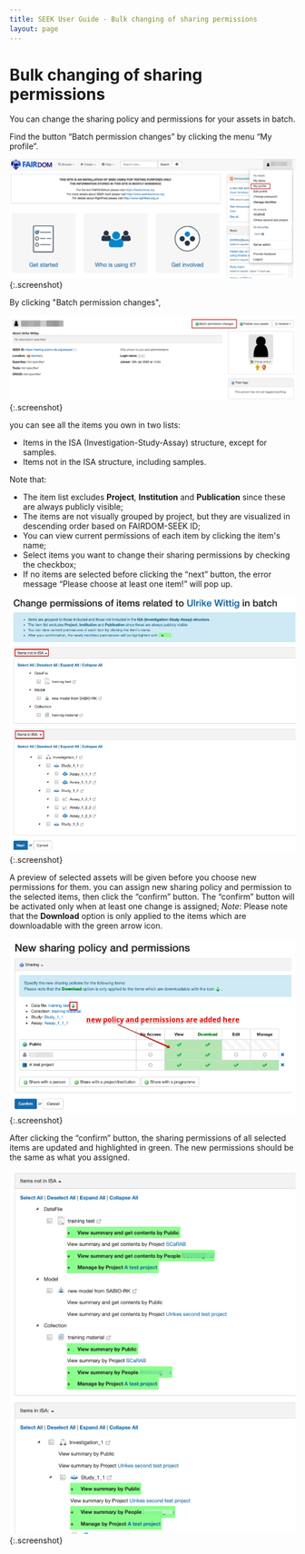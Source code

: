 ```yaml
---
title: SEEK User Guide - Bulk changing of sharing permissions
layout: page
---
```


# Bulk changing of sharing permissions

You can change the sharing policy and permissions for your assets in batch.

Find the button “Batch permission changes” by clicking the menu “My profile”.

![My profile](/images/user-guide/bulk-permission-change/link-to-button.png){:.screenshot}

By clicking "Batch permission changes",

![Batch permission changes button](/images/user-guide/bulk-permission-change/button.png){:.screenshot}

you can see all the items you own in two lists: 
* Items in the ISA (Investigation-Study-Assay) structure, except for samples.
* Items not in the ISA structure, including samples.

Note that:
* The item list excludes **Project**, **Institution** and **Publication** since these are always publicly visible;
* The items are not visually grouped by project, but they are visualized in descending order based on FAIRDOM-SEEK ID;
* You can view current permissions of each item by clicking the item's name;
* Select items you want to change their sharing permissions by checking the checkbox;
* If no items are selected before clicking the “next” button, the error message “Please choose at least one item!” will pop up.

![my items in two lists](/images/user-guide/bulk-permission-change/two-lists.png){:.screenshot}

A preview of selected assets will be given before you choose new permissions for them. you can assign new sharing policy and permission to the selected items, then click the “confirm” button. The “confirm” button will be activated only when at least one change is assigned;
*Note*: Please note that the **Download** option is only applied to the items which are downloadable with the green arrow icon. 

![assign new policy and permissions](/images/user-guide/bulk-permission-change/new-policy-and-permission.png){:.screenshot}

After clicking the “confirm” button, the sharing permissions of all selected items are updated and highlighted in green. The new permissions should be the same as what you assigned.

![changing results](/images/user-guide/bulk-permission-change/results.png){:.screenshot}




